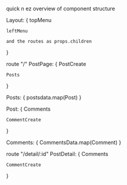 quick n ez overview of component structure

Layout:
{
    topMenu

    leftMenu

    and the routes as props.children
}

route "/"
PostPage:
{
    PostCreate

    Posts
}

Posts:
{
    postsdata.map(Post)
}

Post:
{
    Comments

    CommentCreate
}

Comments:
{
    CommentsData.map(Comment)
}

route "/detail/:id"
PostDetail:
{
    Comments

    CommentCreate
}
